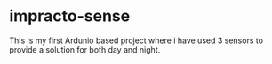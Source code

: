 # impracto-sense
This is my first Ardunio based project where i have used 3 sensors to provide a solution for both day and night.
